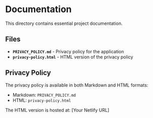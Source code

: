 # Documentation

This directory contains essential project documentation.

## Files

- **`PRIVACY_POLICY.md`** - Privacy policy for the application
- **`privacy-policy.html`** - HTML version of the privacy policy

## Privacy Policy

The privacy policy is available in both Markdown and HTML formats:
- Markdown: `PRIVACY_POLICY.md`
- HTML: `privacy-policy.html`

The HTML version is hosted at: [Your Netlify URL]
